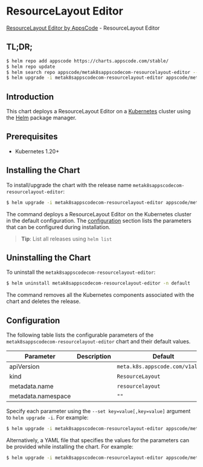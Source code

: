 # ResourceLayout Editor

[ResourceLayout Editor by AppsCode](https://appscode.com) - ResourceLayout Editor

## TL;DR;

```bash
$ helm repo add appscode https://charts.appscode.com/stable/
$ helm repo update
$ helm search repo appscode/metak8sappscodecom-resourcelayout-editor --version=v0.21.0
$ helm upgrade -i metak8sappscodecom-resourcelayout-editor appscode/metak8sappscodecom-resourcelayout-editor -n default --create-namespace --version=v0.21.0
```

## Introduction

This chart deploys a ResourceLayout Editor on a [Kubernetes](http://kubernetes.io) cluster using the [Helm](https://helm.sh) package manager.

## Prerequisites

- Kubernetes 1.20+

## Installing the Chart

To install/upgrade the chart with the release name `metak8sappscodecom-resourcelayout-editor`:

```bash
$ helm upgrade -i metak8sappscodecom-resourcelayout-editor appscode/metak8sappscodecom-resourcelayout-editor -n default --create-namespace --version=v0.21.0
```

The command deploys a ResourceLayout Editor on the Kubernetes cluster in the default configuration. The [configuration](#configuration) section lists the parameters that can be configured during installation.

> **Tip**: List all releases using `helm list`

## Uninstalling the Chart

To uninstall the `metak8sappscodecom-resourcelayout-editor`:

```bash
$ helm uninstall metak8sappscodecom-resourcelayout-editor -n default
```

The command removes all the Kubernetes components associated with the chart and deletes the release.

## Configuration

The following table lists the configurable parameters of the `metak8sappscodecom-resourcelayout-editor` chart and their default values.

|     Parameter      | Description |                   Default                   |
|--------------------|-------------|---------------------------------------------|
| apiVersion         |             | <code>meta.k8s.appscode.com/v1alpha1</code> |
| kind               |             | <code>ResourceLayout</code>                 |
| metadata.name      |             | <code>resourcelayout</code>                 |
| metadata.namespace |             | <code>""</code>                             |


Specify each parameter using the `--set key=value[,key=value]` argument to `helm upgrade -i`. For example:

```bash
$ helm upgrade -i metak8sappscodecom-resourcelayout-editor appscode/metak8sappscodecom-resourcelayout-editor -n default --create-namespace --version=v0.21.0 --set apiVersion=meta.k8s.appscode.com/v1alpha1
```

Alternatively, a YAML file that specifies the values for the parameters can be provided while
installing the chart. For example:

```bash
$ helm upgrade -i metak8sappscodecom-resourcelayout-editor appscode/metak8sappscodecom-resourcelayout-editor -n default --create-namespace --version=v0.21.0 --values values.yaml
```
